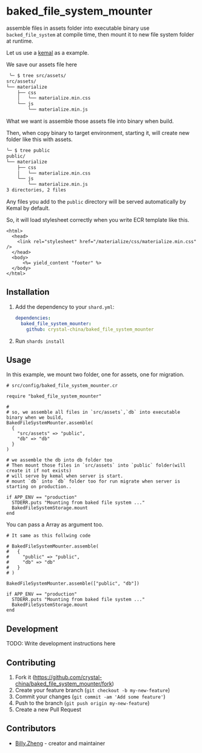 # baked_file_system_mounter

assemble files in assets folder into executable binary use `backed_file_system` at compile time, then mount it to new file system folder at runtime. 

Let us use a [kemal](https://github.com/kemalcr/kemal) as a example.

We save our assets file here


```sh
 ╰─ $ tree src/assets/
src/assets/
└── materialize
    ├── css
    │   └── materialize.min.css
    └── js
        └── materialize.min.js
```

What we want is assemble those assets file into binary when build.

Then, when copy binary to target environment, starting it, will create new folder like this with assets.

```sh
╰─ $ tree public
public/
└── materialize
    ├── css
    │   └── materialize.min.css
    └── js
        └── materialize.min.js
3 directories, 2 files
```

Any files you add to the `public` directory will be served automatically by Kemal by default.

So, it will load stylesheet correctly when you write ECR template like this.


```erb
<html>
  <head>
    <link rel="stylesheet" href="/materialize/css/materialize.min.css" />
  </head>
  <body>
      <%= yield_content "footer" %>
  </body>
</html>
```

## Installation

1. Add the dependency to your `shard.yml`:

   ```yaml
   dependencies:
     baked_file_system_mounter:
       github: crystal-china/baked_file_system_mounter
   ```

2. Run `shards install`

## Usage

In this example, we mount two folder, one for assets, one for migration.

```crystal
# src/config/baked_file_system_mounter.cr

require "baked_file_system_mounter"

#
# so, we assemble all files in `src/assets`,`db` into executable binary when we build,
BakedFileSystemMounter.assemble(
  {
    "src/assets" => "public",
    "db" => "db"
  }
)

# we assemble the db into db folder too
# Then mount those files in `src/assets` into `public` folder(will create it if not exists)
# will serve by kemal when server is start.
# mount `db` into `db` folder too for run migrate when server is starting on production..

if APP_ENV == "production"
  STDERR.puts "Mounting from baked file system ..."
  BakedFileSystemStorage.mount
end

```

You can pass a Array as argument too.

```crystal
# It same as this follwing code

# BakedFileSystemMounter.assemble(
#   {
#     "public" => "public",
#     "db" => "db"
#   }
# )

BakedFileSystemMounter.assemble(["public", "db"])

if APP_ENV == "production"
  STDERR.puts "Mounting from baked file system ..."
  BakedFileSystemStorage.mount
end

```

## Development

TODO: Write development instructions here

## Contributing

1. Fork it (<https://github.com/crystal-china/baked_file_system_mounter/fork>)
2. Create your feature branch (`git checkout -b my-new-feature`)
3. Commit your changes (`git commit -am 'Add some feature'`)
4. Push to the branch (`git push origin my-new-feature`)
5. Create a new Pull Request

## Contributors

- [Billy.Zheng](https://github.com/zw963) - creator and maintainer
